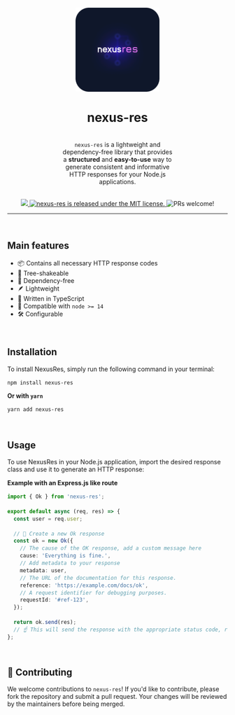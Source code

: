 <p align="center">
  <a href="https://www.npmjs.com/package/nexus-res">
    <img alt="nexus-res" src="./assets/logo.png" width="192" />
  </a>
</p>
<h1 align="center">
  nexus-res
</h1>
<br />
<p align="center" style="max-width:50%;margin:0 auto;">
  <code>nexus-res</code> is a lightweight and dependency-free library that provides a <b>structured</b> and <b>easy-to-use</b> way to generate consistent and informative HTTP responses for your Node.js applications.
</p>
<br />
<p align="center">
  <a href="https://github.com/adevinwild/nexus-res/actions/workflows/main.yml" title="CI">
    <img src="https://github.com/adevinwild/nexus-res/actions/workflows/main.yml/badge.svg?branch=main" />
  </a>
  <a href="./LICENSE">
    <img src="https://img.shields.io/badge/license-MIT-blue.svg" alt="nexus-res is released under the MIT license." />
  </a>
  <img src="https://img.shields.io/badge/PRs-welcome-brightgreen.svg?style=flat" alt="PRs welcome!" />
</p>

---

<br />

## Main features

- 📦 Contains all necessary HTTP response codes
- 🌳 Tree-shakeable
- 🤌 Dependency-free
- 🪶 Lightweight
- 🔵 Written in TypeScript
- 🤖 Compatible with `node >= 14`
- 🛠 Configurable

<br />

## Installation

To install NexusRes, simply run the following command in your terminal:

```bash
npm install nexus-res
```

**Or with `yarn`**

```bash
yarn add nexus-res
```

<br />

## Usage

To use NexusRes in your Node.js application, import the desired response class and use it to generate an HTTP response:

**Example with an Express.js like route**

```ts
import { Ok } from 'nexus-res';

export default async (req, res) => {
  const user = req.user;

  // 🎉 Create a new Ok response
  const ok = new Ok({
    // The cause of the OK response, add a custom message here
    cause: 'Everything is fine.',
    // Add metadata to your response
    metadata: user,
    // The URL of the documentation for this response.
    reference: 'https://example.com/docs/ok',
    // A request identifier for debugging purposes.
    requestId: '#ref-123',
  });

  return ok.send(res);
  // ☝️ This will send the response with the appropriate status code, reducing boilerplate code
};
```

<br />

## 🤝 Contributing

We welcome contributions to `nexus-res`! If you'd like to contribute, please fork the repository and submit a pull request. Your changes will be reviewed by the maintainers before being merged.
